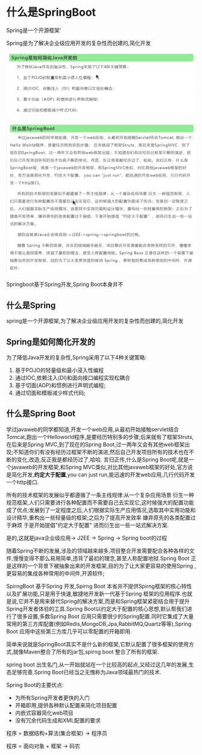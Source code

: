 # 什么是SpringBoot

Spring是一个开源框架'

Spring是为了解决企业级应用开发的复杂性而创建的,简化开发

![1596678932488](02-SpringBoot-%E6%98%AF%E4%BB%80%E4%B9%88.assets/1596678932488.png)

![1596679000813](02-SpringBoot-%E6%98%AF%E4%BB%80%E4%B9%88.assets/1596679000813.png)

Springboot基于Spring开发,Spring Boot本身并不


## 什么是Spring
spring是一个开源框架,为了解决企业级应用开发的复杂性而创建的,简化开发
## Spring是如何简化开发的
为了降低Java开发的复杂性,Spring采用了以下4种关键策略:
1. 基于POJO的轻量级和最小浸入性编程
2. 通过IOC,依赖注入(DI)和面向接口编程实现松耦合 
3. 基于切面(AOP)和惯例进行声明式编程;
4. 通过切面和模板减少样式代码;

## 什么是Spring Boot
学过javaweb的同学都知道,开发一个web应用,从最初开始接触servlet结合Tomcat,跑出一个Helloworld程序,是要经历特别多的步骤;后来就有了框架Struts,在后来是Spring MVC,到了现在的Spring Boot,过一两年又会有其他web框架出现;不知道你们有没有经历过框架不断的演进,然后自己开发项目所有的技术也在不断的变化,改造,反正我是都经历过了,哈哈. 言归正传,什么是Spring Boot呢,就是一个javaweb的开发框架,和Spring MVC类似,对比其他javaweb框架的好处,官方说是简化开发,**约定大于配置**,you can just run,能迅速的开发web应用,几行代码开发一个http接口.

所有的技术框架的发展似乎都遵循了一条主线规律:从一个复杂应用场景 衍生一种规范框架,人们只需要进行各种配置而不需要自己去实现它,这时候强大的配置功能成了优点;发展到了一定程度之后,人们根据实际生产应用情况,选取其中实用功能和设计精华,重构出一些轻量级的框架;之后为了提高开发效率 嫌弃原先的各类配置过于麻烦 于是开始提倡"约定大于配置" 进而衍生出一些一站式解决方案.

是的,这就是java企业级应用-> J2EE -> Spring -> Spring boot的过程

随着Spring不断的发展,涉及的领域越来越多,项目整合开发需要配合各种各样的文件,慢慢变得不那么易用简单,违背了最初的理念,甚至人称配置地狱.Spring Boot 正是这样的一个背景下被抽象出来的开发框架,目的为了让大家更容易的使用Spring , 更容易的集成各种常用的中间件,开源软件;


SpirngBoot 基于Spring 开发,Spirng Boot 本省并不提供Spirng框架的核心特性以及扩展功能,只是用于快速,敏捷地开发新一代基于Spring 框架的应用程序.也就是说,它并不是用来替代Spring的解决方案,而是和Spring框架紧密结合用于提升Spring开发者体验的工具.Spring Boot以约定大于配置的核心思想,默认帮我们进行了很多设置,多数Spring Boot 应用只需要很少的Spring配置.同时它集成了大量常用的第三方库配置(例如Redis,MongoDB,Jpa,RabbitMQ,Quartz等等),Spring Boot 应用中这些第三方库几乎可以零配置的开箱即用.

简单来说就是SpringBoot其实不是什么新的框架,它默认配置了很多框架的使用方式,就像Maven整合了所有的jar包,spirng boot 整合了所有的框架.

spring boot 出生名门,从一开始就站在一个比较高的起点,又经过这几年的发展,生态足够完善,Spring Boot已经当之无愧称为Java领域最热门的技术.

Spring Boot的主要优点:
- 为所有Spring开发者更快的入门
- 开箱即用,提供各种默认配置来简化项目配置
- 内嵌式容器简化web项目
- 没有冗余代码生成和XML配置的要求



程序 = 数据结构+算法(集合框架) -> 程序员

程序 = 面向对象 + 框架 -> 码农



